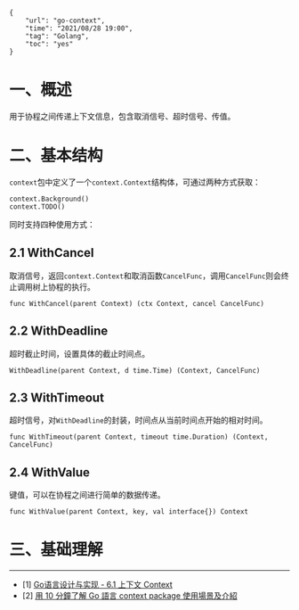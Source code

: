 ```
{
    "url": "go-context",
    "time": "2021/08/28 19:00",
    "tag": "Golang",
    "toc": "yes"
}
```

# 一、概述

用于协程之间传递上下文信息，包含取消信号、超时信号、传值。

# 二、基本结构

`context`包中定义了一个`context.Context`结构体，可通过两种方式获取：

```
context.Background()
context.TODO()
```

同时支持四种使用方式：

## 2.1 WithCancel

取消信号，返回`context.Context`和取消函数`CancelFunc`，调用`CancelFunc`则会终止调用树上协程的执行。

```
func WithCancel(parent Context) (ctx Context, cancel CancelFunc)
```

## 2.2 WithDeadline

超时截止时间，设置具体的截止时间点。

```
WithDeadline(parent Context, d time.Time) (Context, CancelFunc)
```

## 2.3 WithTimeout

超时信号，对`WithDeadline`的封装，时间点从当前时间点开始的相对时间。

```
func WithTimeout(parent Context, timeout time.Duration) (Context, CancelFunc)
```

## 2.4 WithValue

键值，可以在协程之间进行简单的数据传递。

```
func WithValue(parent Context, key, val interface{}) Context
```

# 三、基础理解







---

- [1] [Go语言设计与实现 - 6.1 上下文 Context](https://draveness.me/golang/docs/part3-runtime/ch06-concurrency/golang-context/)
- [2] [用 10 分鐘了解 Go 語言 context package 使用場景及介紹](https://blog.wu-boy.com/2020/05/understant-golang-context-in-10-minutes/)



